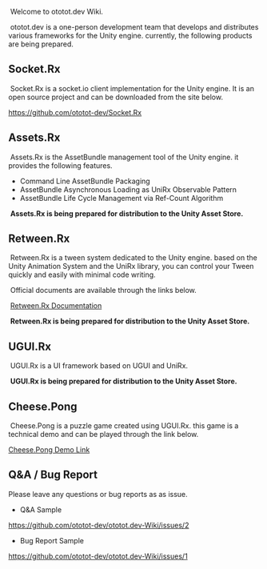 &nbsp;Welcome to ototot.dev Wiki.
 
&nbsp;ototot.dev is a one-person development team that develops and distributes various frameworks for the Unity engine. currently, the following products are being prepared.
 
## Socket.Rx

&nbsp;Socket.Rx is a socket.io client implementation for the Unity engine. It is an open source project and can be downloaded from the site below.
 
 https://github.com/ototot-dev/Socket.Rx

## Assets.Rx

&nbsp;Assets.Rx is the AssetBundle management tool of the Unity engine. it provides the following features.
 
- Command Line AssetBundle Packaging
- AssetBundle Asynchronous Loading as UniRx Observable Pattern
- AssetBundle Life Cycle Management via Ref-Count Algorithm

&nbsp;**Assets.Rx is being prepared for distribution to the Unity Asset Store.**

## Retween.Rx

&nbsp;Retween.Rx is a tween system dedicated to the Unity engine. based on the Unity Animation System and the UniRx library, you can control your Tween quickly and easily with minimal code writing.

&nbsp;Official documents are available through the links below.
 
&nbsp;[Retween.Rx Documentation](https://www.notion.so/ototot/Retween-Rx-Documetation-5a36f801cd4d4094a10db196323d2d0d)
 
 
&nbsp;**Retween.Rx is being prepared for distribution to the Unity Asset Store.**
 
## UGUI.Rx

&nbsp;UGUI.Rx is a UI framework based on UGUI and UniRx.

&nbsp;**UGUI.Rx is being prepared for distribution to the Unity Asset Store.**

## Cheese.Pong

&nbsp;Cheese.Pong is a puzzle game created using UGUI.Rx. this game is a technical demo and can be played through the link below.

[Cheese.Pong Demo Link](http://35.225.91.234)

## Q&A / Bug Report
 
 Please leave any questions or bug reports as as issue.
 
- Q&A Sample
 
https://github.com/ototot-dev/ototot.dev-Wiki/issues/2

- Bug Report Sample

https://github.com/ototot-dev/ototot.dev-Wiki/issues/1
 
 
 














